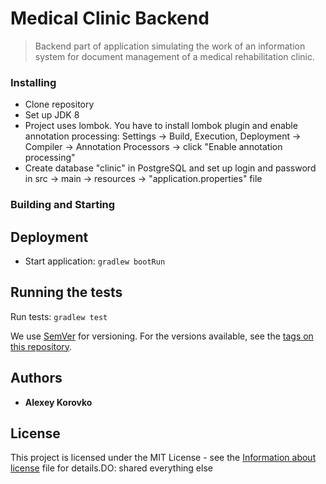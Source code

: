 # Medical Clinic Backend

> Backend part of application simulating the work of an information system for document management of a medical rehabilitation clinic.</b>

### Installing

* Clone repository
* Set up JDK 8 
* Project uses lombok. You have to install lombok plugin and enable annotation processing: Settings -> Build, Execution, Deployment -> Compiler -> Annotation Processors -> click "Enable annotation processing"
* Create database "clinic" in PostgreSQL and set up login and password in src -> main -> resources -> "application.properties" file

### Building and Starting

## Deployment

* Start application: `gradlew bootRun`

## Running the tests

Run tests: `gradlew test`

We use [SemVer](http://semver.org/) for versioning. For the versions available, see the [tags on this repository](https://github.com/your/project/tags). 

## Authors

* **Alexey Korovko**

## License

This project is licensed under the MIT License - 
see the [Information about license](https://fr.wikipedia.org/wiki/Licence_MIT) file for details.DO: shared everything else
